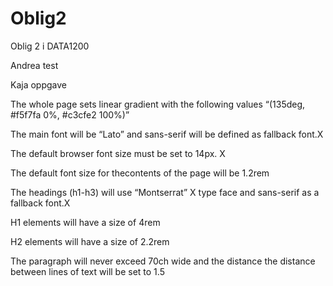 # Oblig2
Oblig 2 i DATA1200

Andrea test

Kaja oppgave

The whole page sets linear gradient with the following values 
“(135deg, #f5f7fa 0%, #c3cfe2 100%)”


The main font will be “Lato” and 
sans-serif will be defined as fallback font.X 

The default browser font size must be set to 14px. X


The default font size for thecontents of the page will be 1.2rem


The headings (h1-h3) will use “Montserrat” X
type face and sans-serif as a fallback font.X



H1 elements will have a size of 4rem

H2 elements will have a size of 2.2rem


The paragraph will never exceed 70ch wide and the distance 
the distance between lines of text will be set to 1.5
